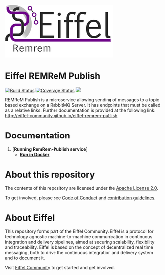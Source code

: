 <!---
   Copyright 2018 Ericsson AB.
   For a full list of individual contributors, please see the commit history.

   Licensed under the Apache License, Version 2.0 (the "License");
   you may not use this file except in compliance with the License.
   You may obtain a copy of the License at

       http://www.apache.org/licenses/LICENSE-2.0

   Unless required by applicable law or agreed to in writing, software
   distributed under the License is distributed on an "AS IS" BASIS,
   WITHOUT WARRANTIES OR CONDITIONS OF ANY KIND, either express or implied.
   See the License for the specific language governing permissions and
   limitations under the License.
--->

<img src="./images/logo.png" alt="Eiffel RemRem" width="350"/>

# Eiffel REMReM Publish

[![Build Status](https://travis-ci.org/eiffel-community/eiffel-remrem-publish.svg?branch=master)](https://travis-ci.org/eiffel-community/eiffel-remrem-publish)
[![Coverage Status](https://coveralls.io/repos/github/eiffel-community/eiffel-remrem-publish/badge.svg?branch=master)](https://coveralls.io/github/eiffel-community/eiffel-remrem-publish?branch=master)
[![](https://jitpack.io/v/eiffel-community/eiffel-remrem-publish.svg)](https://jitpack.io/#eiffel-community/eiffel-remrem-publish)

REMReM Publish is a microservice allowing sending of messages to a topic based exchange on a RabbitMQ Server. It has endpoints that must be called as a relative links. Further documentation is provided at the following link: http://eiffel-community.github.io/eiffel-remrem-publish

# Documentation

1. [**Running RemRem-Publish service**]
    - [**Run in Docker**](publish-service/wiki/markdown/docker.md)


# About this repository
The contents of this repository are licensed under the [Apache License 2.0](./LICENSE).

To get involved, please see [Code of Conduct](./CODE_OF_CONDUCT.md) and [contribution guidelines](./CONTRIBUTING.md).

# About Eiffel
This repository forms part of the Eiffel Community. Eiffel is a protocol for technology agnostic machine-to-machine communication in continuous integration and delivery pipelines, aimed at securing scalability, flexibility and traceability. Eiffel is based on the concept of decentralized real time messaging, both to drive the continuous integration and delivery system and to document it.

Visit [Eiffel Community](https://eiffel-community.github.io) to get started and get involved.
